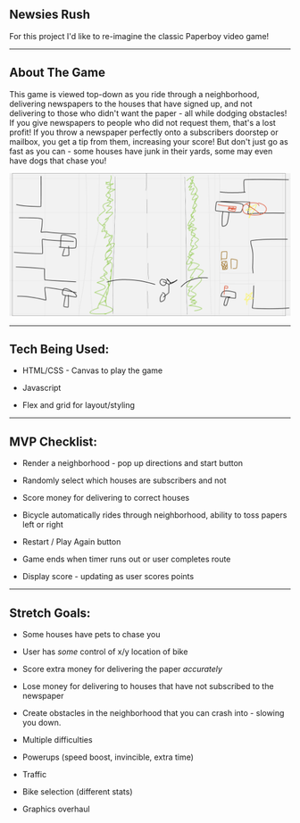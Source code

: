 ## Newsies Rush

For this project I'd like to re-imagine the classic Paperboy video game!  

___


## About The Game

This game is viewed top-down as you ride through a neighborhood, delivering newspapers to the houses that have signed up, and not delivering to those who didn't want the paper - all while dodging obstacles!  If you give newspapers to people who did not request them, that's a lost profit!  If you throw a newspaper perfectly onto a subscribers doorstep or mailbox, you get a tip from them, increasing your score!  But don't just go as fast as you can - some houses have junk in their yards, some may even have dogs that chase you!

![Rough sketch of game](roughdraftp1img.png)
___
## Tech Being Used:

* HTML/CSS - Canvas to play the game

* Javascript

* Flex and grid for layout/styling

___

## MVP Checklist:

* Render a neighborhood - pop up directions and start button

* Randomly select which houses are subscribers and not

* Score money for delivering to correct houses

* Bicycle automatically rides through neighborhood, ability to toss papers left or right

* Restart / Play Again button

* Game ends when timer runs out or user completes route

* Display score - updating as user scores points

___
## Stretch Goals:

* Some houses have pets to chase you

* User has *some* control of x/y location of bike

* Score extra money for delivering the paper *accurately*

* Lose money for delivering to houses that have not subscribed to the newspaper

* Create obstacles in the neighborhood that you can crash into - slowing you down.

* Multiple difficulties

* Powerups (speed boost, invincible, extra time)

* Traffic

* Bike selection (different stats)

* Graphics overhaul

